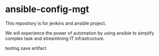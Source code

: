 # ansible-config-mgt
This repository is for jenkins and ansible project. 

We will experience the power of automation by using ansible to simplify complex task and streamlining IT infrastructure.  

testing save artifact
